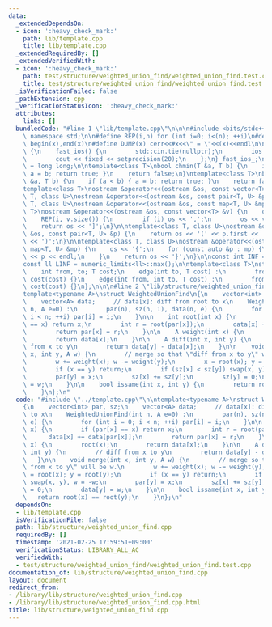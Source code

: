 ```yaml
---
data:
  _extendedDependsOn:
  - icon: ':heavy_check_mark:'
    path: lib/template.cpp
    title: lib/template.cpp
  _extendedRequiredBy: []
  _extendedVerifiedWith:
  - icon: ':heavy_check_mark:'
    path: test/structure/weighted_union_find/weighted_union_find.test.cpp
    title: test/structure/weighted_union_find/weighted_union_find.test.cpp
  _isVerificationFailed: false
  _pathExtension: cpp
  _verificationStatusIcon: ':heavy_check_mark:'
  attributes:
    links: []
  bundledCode: "#line 1 \"lib/template.cpp\"\n\n\n#include <bits/stdc++.h>\nusing\
    \ namespace std;\n\n#define REP(i,n) for (int i=0; i<(n); ++i)\n#define ALL(x)\
    \ begin(x),end(x)\n#define DUMP(x) cerr<<#x<<\" = \"<<(x)<<endl\n\nstruct fast_ios\
    \ {\n    fast_ios() {\n        std::cin.tie(nullptr);\n        ios::sync_with_stdio(false);\n\
    \        cout << fixed << setprecision(20);\n    };\n} fast_ios_;\n\nusing ll\
    \ = long long;\n\ntemplate<class T>\nbool chmin(T &a, T b) {\n    if (a > b) {\
    \ a = b; return true; }\n    return false;\n}\ntemplate<class T>\nbool chmax(T\
    \ &a, T b) {\n    if (a < b) { a = b; return true; }\n    return false;\n}\n\n\
    template<class T>\nostream &operator<<(ostream &os, const vector<T> &v);\ntemplate<class\
    \ T, class U>\nostream &operator<<(ostream &os, const pair<T, U> &p);\ntemplate<class\
    \ T, class U>\nostream &operator<<(ostream &os, const map<T, U> &mp);\n\ntemplate<class\
    \ T>\nostream &operator<<(ostream &os, const vector<T> &v) {\n    os << '[';\n\
    \    REP(i, v.size()) {\n        if (i) os << ',';\n        os << v[i];\n    }\n\
    \    return os << ']';\n}\n\ntemplate<class T, class U>\nostream &operator<<(ostream\
    \ &os, const pair<T, U> &p) {\n    return os << '(' << p.first << ' ' << p.second\
    \ << ')';\n}\n\ntemplate<class T, class U>\nostream &operator<<(ostream &os, const\
    \ map<T, U> &mp) {\n    os << '{';\n    for (const auto &p : mp) {\n        os\
    \ << p << endl;\n    }\n    return os << '}';\n}\n\nconst int INF = numeric_limits<int>::max();\n\
    const ll LINF = numeric_limits<ll>::max();\n\ntemplate<class T>\nstruct edge {\n\
    \    int from, to; T cost;\n    edge(int to, T cost) :\n        from(-1), to(to),\
    \ cost(cost) {}\n    edge(int from, int to, T cost) :\n        from(from), to(to),\
    \ cost(cost) {}\n};\n\n\n#line 2 \"lib/structure/weighted_union_find.cpp\"\n\n\
    template<typename A>\nstruct WeightedUnionFind\n{\n    vector<int> par, sz;\n\
    \    vector<A> data;     // data[x]: diff from root to x\n    WeightedUnionFind(int\
    \ n, A e=0) :\n        par(n), sz(n, 1), data(n, e) {\n        for (int i = 0;\
    \ i < n; ++i) par[i] = i;\n    }\n\n    int root(int x) {\n        if (par[x]\
    \ == x) return x;\n        int r = root(par[x]);\n        data[x] += data[par[x]];\n\
    \        return par[x] = r;\n    }\n\n    A weight(int x) {\n        root(x);\n\
    \        return data[x];\n    }\n\n    A diff(int x, int y) {\n        // diff\
    \ from x to y\n        return data[y] - data[x];\n    }\n\n    void merge(int\
    \ x, int y, A w) {\n        // merge so that \"diff from x to y\" will be w.\n\
    \        w += weight(x); w -= weight(y);\n        x = root(x); y = root(y);\n\
    \        if (x == y) return;\n        if (sz[x] < sz[y]) swap(x, y), w = -w;\n\
    \        par[y] = x;\n        sz[x] += sz[y];\n        sz[y] = 0;\n        data[y]\
    \ = w;\n    }\n\n    bool issame(int x, int y) {\n        return root(x) == root(y);\n\
    \    }\n};\n"
  code: "#include \"../template.cpp\"\n\ntemplate<typename A>\nstruct WeightedUnionFind\n\
    {\n    vector<int> par, sz;\n    vector<A> data;     // data[x]: diff from root\
    \ to x\n    WeightedUnionFind(int n, A e=0) :\n        par(n), sz(n, 1), data(n,\
    \ e) {\n        for (int i = 0; i < n; ++i) par[i] = i;\n    }\n\n    int root(int\
    \ x) {\n        if (par[x] == x) return x;\n        int r = root(par[x]);\n  \
    \      data[x] += data[par[x]];\n        return par[x] = r;\n    }\n\n    A weight(int\
    \ x) {\n        root(x);\n        return data[x];\n    }\n\n    A diff(int x,\
    \ int y) {\n        // diff from x to y\n        return data[y] - data[x];\n \
    \   }\n\n    void merge(int x, int y, A w) {\n        // merge so that \"diff\
    \ from x to y\" will be w.\n        w += weight(x); w -= weight(y);\n        x\
    \ = root(x); y = root(y);\n        if (x == y) return;\n        if (sz[x] < sz[y])\
    \ swap(x, y), w = -w;\n        par[y] = x;\n        sz[x] += sz[y];\n        sz[y]\
    \ = 0;\n        data[y] = w;\n    }\n\n    bool issame(int x, int y) {\n     \
    \   return root(x) == root(y);\n    }\n};\n"
  dependsOn:
  - lib/template.cpp
  isVerificationFile: false
  path: lib/structure/weighted_union_find.cpp
  requiredBy: []
  timestamp: '2021-02-25 17:59:51+09:00'
  verificationStatus: LIBRARY_ALL_AC
  verifiedWith:
  - test/structure/weighted_union_find/weighted_union_find.test.cpp
documentation_of: lib/structure/weighted_union_find.cpp
layout: document
redirect_from:
- /library/lib/structure/weighted_union_find.cpp
- /library/lib/structure/weighted_union_find.cpp.html
title: lib/structure/weighted_union_find.cpp
---
```

